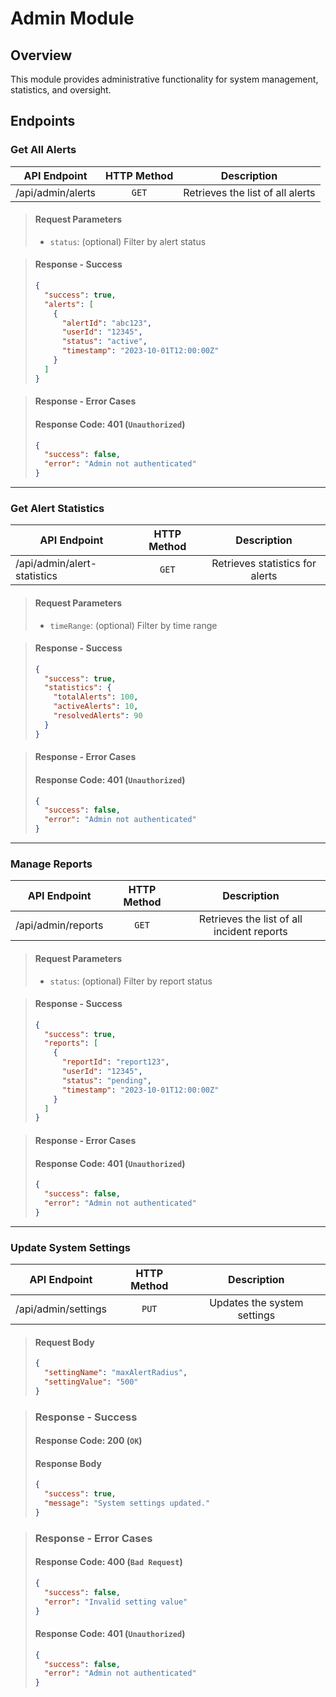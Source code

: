 # Admin Module

## Overview

This module provides administrative functionality for system management, statistics, and oversight.

## Endpoints

### Get All Alerts

| API Endpoint      | HTTP Method |           Description            |
| ----------------- | :---------: | :------------------------------: |
| /api/admin/alerts |    `GET`    | Retrieves the list of all alerts |

> #### Request Parameters
>
> - `status`: (optional) Filter by alert status

> #### Response - Success
>
> ```json
> {
>   "success": true,
>   "alerts": [
>     {
>       "alertId": "abc123",
>       "userId": "12345",
>       "status": "active",
>       "timestamp": "2023-10-01T12:00:00Z"
>     }
>   ]
> }
> ```

> #### Response - Error Cases
>
> #### Response Code: 401 (`Unauthorized`)
>
> ```json
> {
>   "success": false,
>   "error": "Admin not authenticated"
> }
> ```

---

### Get Alert Statistics

| API Endpoint                | HTTP Method |           Description           |
| --------------------------- | :---------: | :-----------------------------: |
| /api/admin/alert-statistics |    `GET`    | Retrieves statistics for alerts |

> #### Request Parameters
>
> - `timeRange`: (optional) Filter by time range

> #### Response - Success
>
> ```json
> {
>   "success": true,
>   "statistics": {
>     "totalAlerts": 100,
>     "activeAlerts": 10,
>     "resolvedAlerts": 90
>   }
> }
> ```

> #### Response - Error Cases
>
> #### Response Code: 401 (`Unauthorized`)
>
> ```json
> {
>   "success": false,
>   "error": "Admin not authenticated"
> }
> ```

---

### Manage Reports

| API Endpoint       | HTTP Method |                Description                 |
| ------------------ | :---------: | :----------------------------------------: |
| /api/admin/reports |    `GET`    | Retrieves the list of all incident reports |

> #### Request Parameters
>
> - `status`: (optional) Filter by report status

> #### Response - Success
>
> ```json
> {
>   "success": true,
>   "reports": [
>     {
>       "reportId": "report123",
>       "userId": "12345",
>       "status": "pending",
>       "timestamp": "2023-10-01T12:00:00Z"
>     }
>   ]
> }
> ```

> #### Response - Error Cases
>
> #### Response Code: 401 (`Unauthorized`)
>
> ```json
> {
>   "success": false,
>   "error": "Admin not authenticated"
> }
> ```

---

### Update System Settings

| API Endpoint        | HTTP Method |         Description         |
| ------------------- | :---------: | :-------------------------: |
| /api/admin/settings |    `PUT`    | Updates the system settings |

> #### Request Body
>
> ```json
> {
>   "settingName": "maxAlertRadius",
>   "settingValue": "500"
> }
> ```

> ### Response - Success
>
> #### Response Code: 200 (`OK`)
>
> #### Response Body
>
> ```json
> {
>   "success": true,
>   "message": "System settings updated."
> }
> ```

> ### Response - Error Cases
>
> #### Response Code: 400 (`Bad Request`)
>
> ```json
> {
>   "success": false,
>   "error": "Invalid setting value"
> }
> ```
>
> #### Response Code: 401 (`Unauthorized`)
>
> ```json
> {
>   "success": false,
>   "error": "Admin not authenticated"
> }
> ```
